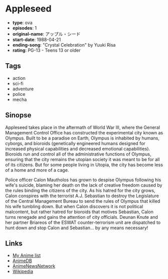 # Appleseed

-   **type**: ova
-   **episodes**: 1
-   **original-name**: アップル・シード
-   **start-date**: 1988-04-21
-   **ending-song**: "Crystal Celebration" by Yuuki Risa
-   **rating**: PG-13 - Teens 13 or older

## Tags

-   action
-   sci-fi
-   adventure
-   police
-   mecha

## Sinopse

Appleseed takes place in the aftermath of World War III, where the General Management Control Office has constructed the experimental city known as Olympus. Built to be a paradise on Earth, Olympus is inhabited by humans, cyborgs, and bioroids (genetically engineered humans designed for increased physical capabilities and decreased emotional capabilities). Bioroids run and control all of the administrative functions of Olympus, ensuring that the city remains the utopian society it was meant to be for all of its citizens. But for some people living in Utopia, the city has become less of a home and more of a cage.

Police officer Calon Mautholos has grown to despise Olympus following his wife's suicide, blaming her death on the lack of creative freedom caused by the rules binding the citizens of the city. As his hatred for the city grows, Calon conspires with the terrorist A.J. Sebastian to destroy the Legislature of the Central Management Bureau to send the rules of Olympus that killed his wife tumbling down. But when Calon discovers it is not political malcontent, but rather hatred for bioroids that motives Sebastian, Calon turns renegade and gains the attention of city officials. Deunan Knute and her partner Briareos of the ESWAT counter-terrorism unit are dispatched to hunt down and stop Calon and Sebastian... by any means necessary!

## Links

-   [My Anime list](https://myanimelist.net/anime/937/Appleseed)
-   [AnimeDB](http://anidb.info/perl-bin/animedb.pl?show=anime&aid=166)
-   [AnimeNewsNetwork](http://www.animenewsnetwork.com/encyclopedia/anime.php?id=512)
-   [Wikipedia](http://en.wikipedia.org/wiki/Appleseed_%28OVA%29)
